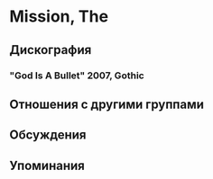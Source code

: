 # Mission, The



## Дискография

### "God Is A Bullet" 2007, Gothic




## Отношения с другими группами


## Обсуждения


## Упоминания

